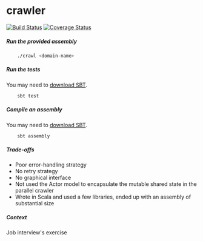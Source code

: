 # crawler
[![Build Status](https://travis-ci.org/mlucchini/wd-crawler.svg?branch=master)](https://travis-ci.org/mlucchini/wd-crawler)
[![Coverage Status](https://coveralls.io/repos/mlucchini/wd-crawler/badge.svg?branch=master&service=github)](https://coveralls.io/github/mlucchini/wd-crawler?branch=master)

##### Run the provided assembly
```sh
	./crawl <domain-name>
```

##### Run the tests
You may need to [download SBT](http://www.scala-sbt.org/download.html).
```sh
	sbt test
```

##### Compile an assembly
You may need to [download SBT](http://www.scala-sbt.org/download.html).
```sh
	sbt assembly
```

##### Trade-offs
- Poor error-handling strategy
- No retry strategy
- No graphical interface
- Not used the Actor model to encapsulate the mutable shared state in the parallel crawler
- Wrote in Scala and used a few libraries, ended up with an assembly of substantial size

##### Context
Job interview's exercise
